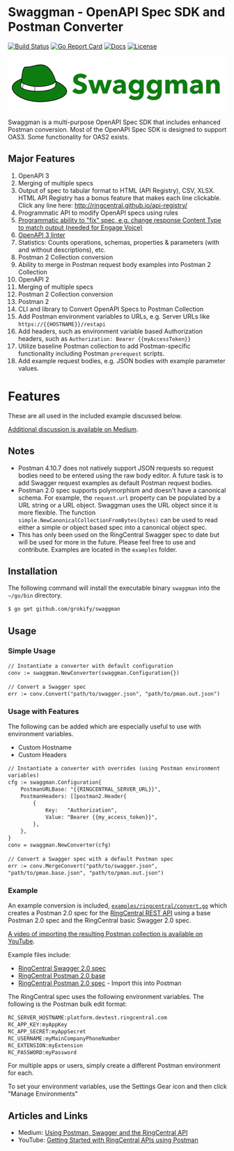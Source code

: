 Swaggman - OpenAPI Spec SDK and Postman Converter
=================================================

[![Build Status][build-status-svg]][build-status-link]
[![Go Report Card][goreport-svg]][goreport-link]
[![Docs][docs-godoc-svg]][docs-godoc-link]
[![License][license-svg]][license-link]

![](docs/images/logo_swaggman_600x150.png "")

Swaggman is a multi-purpose OpenAPI Spec SDK that includes enhanced Postman conversion. Most of the OpenAPI Spec SDK is designed to support OAS3. Some functionality for OAS2 exists.

## Major Features

1. OpenAPI 3
  1. Merging of multiple specs
  1. Output of spec to tabular format to HTML (API Registry), CSV, XLSX. HTML API Registry has a bonus feature that makes each line clickable. Click any line here: http://ringcentral.github.io/api-registry/
  1. Programmatic API to modify OpenAPI specs using rules
  1. [Programmatic ability to "fix" spec, e.g. change response Content Type to match output (needed for Engage Voice)](docs/openapi3_fix.md)
  1. [OpenAPI 3 linter](openapi3/openapi3lint)
  1. Statistics: Counts operations, schemas, properties & parameters (with and without descriptions), etc.
  1. Postman 2 Collection conversion
  1. Ability to merge in Postman request body examples into Postman 2 Collection
1. OpenAPI 2
  1. Merging of multiple specs
  1. Postman 2 Collection conversion
1. Postman 2
  1. CLI and library to Convert OpenAPI Specs to Postman Collection
  1. Add Postman environment variables to URLs, e.g. Server URLs like `https://{{HOSTNAME}}/restapi`
  1. Add headers, such as environment variable based Authorization headers, such as `Authorization: Bearer {{myAccessToken}}`
  1. Utilize baseline Postman collection to add Postman-specific functionality including Postman `prerequest` scripts.
  1. Add example request bodies, e.g. JSON bodies with example parameter values.

# Features

These are all used in the included example discussed below.

[Additional discussion is available on Medium](https://medium.com/ringcentral-developers/using-postman-with-swagger-and-the-ringcentral-api-523712f792a0).

## Notes

* Postman 4.10.7 does not natively support JSON requests so request bodies need to be entered using the raw body editor. A future task is to add Swagger request examples as default Postman request bodies.
* Postman 2.0 spec supports polymorphism and doesn't have a canonical schema. For example, the `request.url` property can be populated by a URL string or a URL object. Swaggman uses the URL object since it is more flexible. The function `simple.NewCanonicalCollectionFromBytes(bytes)` can be used to read either a simple or object based spec into a canonical object spec.
* This has only been used on the RingCentral Swagger spec to date but will be used for more in the future. Please feel free to use and contribute. Examples are located in the `examples` folder.

## Installation

The following command will install the executable binary `swaggman` into the `~/go/bin` directory.

```bash
$ go get github.com/grokify/swaggman
```

## Usage

### Simple Usage

```
// Instantiate a converter with default configuration
conv := swaggman.NewConverter(swaggman.Configuration{})

// Convert a Swagger spec
err := conv.Convert("path/to/swagger.json", "path/to/pman.out.json")
```

### Usage with Features

The following can be added which are especially useful to use with environment variables.

* Custom Hostname
* Custom Headers

```
// Instantiate a converter with overrides (using Postman environment variables)
cfg := swaggman.Configuration{
	PostmanURLBase: "{{RINGCENTRAL_SERVER_URL}}",
	PostmanHeaders: []postman2.Header{
		{
			Key:   "Authorization",
			Value: "Bearer {{my_access_token}}",
		},
	},
}
conv = swaggman.NewConverter(cfg)

// Convert a Swagger spec with a default Postman spec
err := conv.MergeConvert("path/to/swagger.json", "path/to/pman.base.json", "path/to/pman.out.json")
```

### Example

An example conversion is included, [`examples/ringcentral/convert.go`](https://github.com/grokify/swaggman/blob/master/examples/ringcentral/convert.go) which creates a Postman 2.0 spec for the [RingCentral REST API](https://developers.ringcentral.com) using a base Postman 2.0 spec and the RingCentral basic Swagger 2.0 spec.

[A video of importing the resulting Postman collection is available on YouTube](https://youtu.be/5kE4UPXJ-5Q).

Example files include:

* [RingCentral Swagger 2.0 spec](https://github.com/grokify/swaggman/blob/master/examples/ringcentral/ringcentral.spec.swagger2.2019110220191017-1140.json)
* [RingCentral Postman 2.0 base](https://github.com/grokify/swaggman/blob/master/examples/ringcentral/ringcentral.postman2.base.json)
* [RingCentral Postman 2.0 spec](https://github.com/grokify/swaggman/blob/master/examples/ringcentral/ringcentral.spec.postman2.2019110220191017-1140.json) - Import this into Postman

The RingCentral spec uses the following environment variables. The following is the Postman bulk edit format:

```
RC_SERVER_HOSTNAME:platform.devtest.ringcentral.com
RC_APP_KEY:myAppKey
RC_APP_SECRET:myAppSecret
RC_USERNAME:myMainCompanyPhoneNumber
RC_EXTENSION:myExtension
RC_PASSWORD:myPassword
```

For multiple apps or users, simply create a different Postman environment for each.

To set your environment variables, use the Settings Gear icon and then click "Manage Environments"

## Articles and Links

* Medium: [Using Postman, Swagger and the RingCentral API](https://medium.com/ringcentral-developers/using-postman-with-swagger-and-the-ringcentral-api-523712f792a0)
* YouTube: [Getting Started with RingCentral APIs using Postman ](https://youtu.be/5kE4UPXJ-5Q)

 [build-status-svg]: https://github.com/grokify/swaggman/workflows/go%20build/badge.svg
 [build-status-link]: https://github.com/grokify/swaggman/actions
 [goreport-svg]: https://goreportcard.com/badge/github.com/grokify/swaggman
 [goreport-link]: https://goreportcard.com/report/github.com/grokify/swaggman
 [docs-godoc-svg]: https://pkg.go.dev/badge/github.com/grokify/swaggman
 [docs-godoc-link]: https://pkg.go.dev/github.com/grokify/swaggman
 [license-svg]: https://img.shields.io/badge/license-MIT-blue.svg
 [license-link]: https://github.com/grokify/swaggman/blob/master/LICENSE.md
